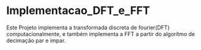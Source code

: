 # Implementacao_DFT_e_FFT
Este Projeto implementa a transformada discreta de fourier(DFT) computacionalmente, e também implementa a FFT a partir do algorítmo de decimação par e impar.
